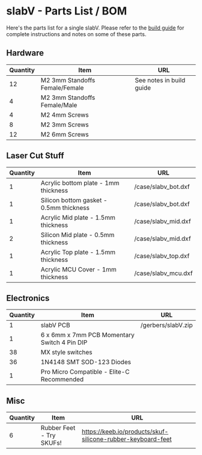 # slabV - Parts List / BOM

Here's the parts list for a single slabV.  Please refer to the 
[build guide](build_guide.md) for complete instructions and 
notes on some of these parts.

## Hardware
Quantity|Item|URL
---|---|---
12|M2 3mm Standoffs Female/Female| See notes in build guide
4|M2 3mm Standoffs Female/Male|
4|M2 4mm Screws|
8|M2 3mm Screws|
12|M2 6mm Screws|

## Laser Cut Stuff
Quantity|Item|URL
---|---|---
1|Acrylic bottom plate - 1mm thickness| /case/slabv_bot.dxf
1|Silicon bottom gasket - 0.5mm thickness| /case/slabv_bot.dxf
1|Acrylic Mid plate - 1.5mm thickness| /case/slabv_mid.dxf
2|Silicon Mid plate - 0.5mm thickness| /case/slabv_mid.dxf
1|Acrylic Top plate - 1.5mm thickness| /case/slabv_top.dxf
1|Acrylic MCU Cover - 1mm thickness| /case/slabv_mcu.dxf

## Electronics
Quantity|Item|URL
---|---|---
1|slabV PCB| /gerbers/slabV.zip
1|6 x 6mm x 7mm PCB Momentary Switch 4 Pin DIP|
38| MX style switches|
36| 1N4148 SMT SOD-123 Diodes|
1|Pro Micro Compatible - Elite-C Recommended|

## Misc
Quantity|Item|URL
---|---|---
6|Rubber Feet - Try SKUFs!| https://keeb.io/products/skuf-silicone-rubber-keyboard-feet 

